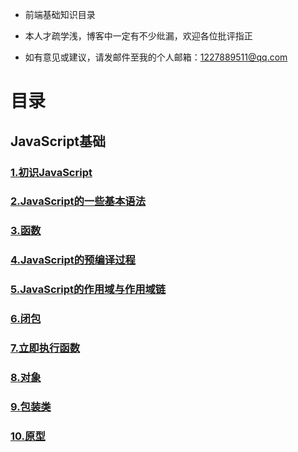 - 前端基础知识目录

- 本人才疏学浅，博客中一定有不少纰漏，欢迎各位批评指正

- 如有意见或建议，请发邮件至我的个人邮箱：1227889511@qq.com






# 目录


## JavaScript基础

### [1.初识JavaScript](https://github.com/iClassic-Live/Blog/wiki/初识JavaScript)
### [2.JavaScript的一些基本语法](https://github.com/iClassic-Live/Blog/wiki/JavaScript的一些基本语法)
### [3.函数](https://github.com/iClassic-Live/Blog/wiki/函数)
### [4.JavaScript的预编译过程](https://github.com/iClassic-Live/Blog/wiki/JavaScript的预编译过程)
### [5.JavaScript的作用域与作用域链](https://github.com/iClassic-Live/Blog/wiki/JavaScript的作用域与作用域链)
### [6.闭包](https://github.com/iClassic-Live/Blog/wiki/闭包)
### [7.立即执行函数](https://github.com/iClassic-Live/Blog/wiki/立即执行函数)
### [8.对象](https://github.com/iClassic-Live/Blog/wiki/对象)
### [9.包装类](https://github.com/iClassic-Live/Blog/wiki/包装类)
### [10.原型](https://github.com/iClassic-Live/Blog/wiki/原型)
